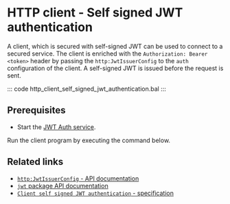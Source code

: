 # HTTP client - Self signed JWT authentication

A client, which is secured with self-signed JWT can be used to connect to a secured service. The client is enriched with the `Authorization: Bearer <token>` header by passing the `http:JwtIssuerConfig` to the `auth` configuration of the client. A self-signed JWT is issued before the request is sent.

::: code http_client_self_signed_jwt_authentication.bal :::

## Prerequisites
- Start the [JWT Auth service](/learn/by-example/http-service-jwt-authentication/).

Run the client program by executing the command below.

## Related links
- [`http:JwtIssuerConfig` - API documentation](https://lib.ballerina.io/ballerina/http/latest/records/JwtIssuerConfig)
- [`jwt` package API documentation](https://lib.ballerina.io/ballerina/jwt/latest/)
- [`Client self signed JWT authentication` - specification](https://ballerina.io/spec/http/#9127-client---self-signed-jwt)
